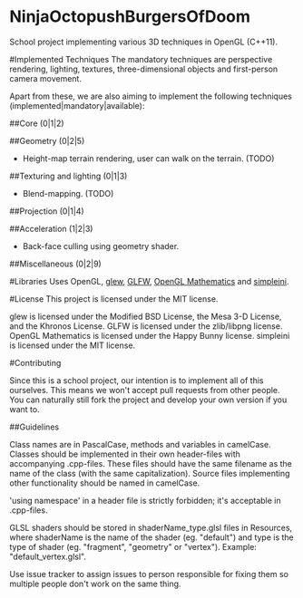 NinjaOctopushBurgersOfDoom
==========================

School project implementing various 3D techniques in OpenGL (C++11).

#Implemented Techniques
The mandatory techniques are perspective rendering, lighting, textures, three-dimensional objects and first-person camera movement.

Apart from these, we are also aiming to implement the following techniques (implemented|mandatory|available):

##Core (0|1|2)

##Geometry (0|2|5)
* Height-map terrain rendering, user can walk on the terrain. (TODO)

##Texturing and lighting (0|1|3)
* Blend-mapping. (TODO)

##Projection (0|1|4)

##Acceleration (1|2|3)
* Back-face culling using geometry shader.

##Miscellaneous (0|2|9)

#Libraries
Uses OpenGL, [glew](http://glew.sourceforge.net/), [GLFW](http://www.glfw.org/), [OpenGL Mathematics](http://glm.g-truc.net/0.9.6/index.html) and [simpleini](https://github.com/brofield/simpleini).

#License
This project is licensed under the MIT license.

glew is licensed under the Modified BSD License, the Mesa 3-D License, and the Khronos License. GLFW is licensed under the zlib/libpng license. OpenGL Mathematics is licensed under the Happy Bunny license. simpleini is licensed under the MIT license.

#Contributing

Since this is a school project, our intention is to implement all of this ourselves. This means we won't accept pull requests from other people. You can naturally still fork the project and develop your own version if you want to.

##Guidelines

Class names are in PascalCase, methods and variables in camelCase. Classes should be implemented in their own header-files with accompanying .cpp-files. These files should have the same filename as the name of the class (with the same capitalization). Source files implementing other functionality should be named in camelCase.

'using namespace' in a header file is strictly forbidden; it's acceptable in .cpp-files.

GLSL shaders should be stored in shaderName_type.glsl files in Resources, where shaderName is the name of the shader (eg. "default") and type is the type of shader (eg. "fragment", "geometry" or "vertex"). Example: "default_vertex.glsl".

Use issue tracker to assign issues to person responsible for fixing them so multiple people don't work on the same thing.

